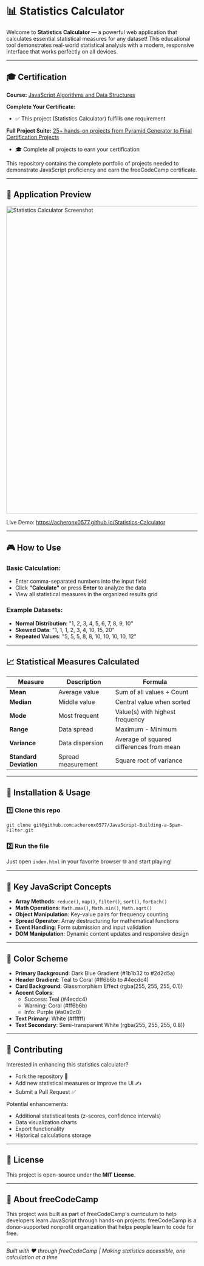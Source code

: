 # 📊 Statistics Calculator

Welcome to **Statistics Calculator** — a powerful web application that calculates essential statistical measures for any dataset! This educational tool demonstrates real-world statistical analysis with a modern, responsive interface that works perfectly on all devices.

---

## 🎓 Certification

**Course:** [JavaScript Algorithms and Data Structures](https://www.freecodecamp.org/learn/javascript-algorithms-and-data-structures-v8)

**Complete Your Certificate:**
- ✅ This project (Statistics Calculator) fulfills one requirement

**Full Project Suite:** [25+ hands-on projects from Pyramid Generator to Final Certification Projects](https://github.com/acheronx0577/JavaScript-Algorithms-and-Data-Structures)
- 🎓 Complete all projects to earn your certification

This repository contains the complete portfolio of projects needed to demonstrate JavaScript proficiency and earn the freeCodeCamp certificate.

---

## 📸 Application Preview

<img width="715" height="809" alt="Statistics Calculator Screenshot" src="https://github.com/user-attachments/assets/97262308-2771-4254-84b6-a63ad5c42ce5" />

Live Demo: https://acheronx0577.github.io/Statistics-Calculator

---

## 🎮 How to Use

### Basic Calculation:
- Enter comma-separated numbers into the input field
- Click **"Calculate"** or press **Enter** to analyze the data
- View all statistical measures in the organized results grid

### Example Datasets:
- **Normal Distribution**: "1, 2, 3, 4, 5, 6, 7, 8, 9, 10"
- **Skewed Data**: "1, 1, 1, 2, 3, 4, 10, 15, 20"
- **Repeated Values**: "5, 5, 5, 8, 8, 10, 10, 10, 10, 12"

---

## 📈 Statistical Measures Calculated

| Measure | Description | Formula |
|---------|-------------|---------|
| **Mean** | Average value | Sum of all values ÷ Count |
| **Median** | Middle value | Central value when sorted |
| **Mode** | Most frequent | Value(s) with highest frequency |
| **Range** | Data spread | Maximum - Minimum |
| **Variance** | Data dispersion | Average of squared differences from mean |
| **Standard Deviation** | Spread measurement | Square root of variance |

---

## 🧰 Installation & Usage

### 1️⃣ Clone this repo
```
git clone git@github.com:acheronx0577/JavaScript-Building-a-Spam-Filter.git
```

### 2️⃣ Run the file
Just open `index.html` in your favorite browser 🌐 and start playing!

---

## 🎯 Key JavaScript Concepts

- **Array Methods**: `reduce()`, `map()`, `filter()`, `sort()`, `forEach()`
- **Math Operations**: `Math.max()`, `Math.min()`, `Math.sqrt()`
- **Object Manipulation**: Key-value pairs for frequency counting
- **Spread Operator**: Array destructuring for mathematical functions
- **Event Handling**: Form submission and input validation
- **DOM Manipulation**: Dynamic content updates and responsive design

---

## 🎨 Color Scheme

- **Primary Background**: Dark Blue Gradient (#1b1b32 to #2d2d5a)
- **Header Gradient**: Teal to Coral (#ff6b6b to #4ecdc4)
- **Card Background**: Glassmorphism Effect (rgba(255, 255, 255, 0.1))
- **Accent Colors**: 
  - Success: Teal (#4ecdc4)
  - Warning: Coral (#ff6b6b)
  - Info: Purple (#a0a0c0)
- **Text Primary**: White (#ffffff)
- **Text Secondary**: Semi-transparent White (rgba(255, 255, 255, 0.8))

---

## 🤝 Contributing

Interested in enhancing this statistics calculator?  
- Fork the repository 🍴  
- Add new statistical measures or improve the UI ✍️  
- Submit a Pull Request ✅  

Potential enhancements:
- Additional statistical tests (z-scores, confidence intervals)
- Data visualization charts
- Export functionality
- Historical calculations storage

---

## 📜 License

This project is open-source under the **MIT License**.

---

## 🚀 About freeCodeCamp

This project was built as part of freeCodeCamp's curriculum to help developers learn JavaScript through hands-on projects. freeCodeCamp is a donor-supported nonprofit organization that helps people learn to code for free.

---

*Built with ❤️ through freeCodeCamp | Making statistics accessible, one calculation at a time*
